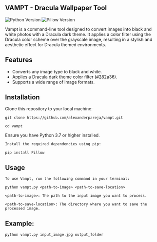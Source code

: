  ## VAMPT - Dracula Wallpaper Tool                                             

![Python Version](https://img.shields.io/badge/Python-3.7%2B-blue)
![Pillow Version](https://img.shields.io/badge/Pillow-8.3.2-blue)

Vampt is a command-line tool designed to convert images into black and white photos with a Dracula dark theme. It applies a color filter using the Dracula color scheme over the grayscale image, resulting in a stylish and aesthetic effect for Dracula themed environments.

## Features

- Converts any image type to black and white.
- Applies a Dracula dark theme color filter (#282a36).
- Supports a wide range of image formats.

## Installation

Clone this repository to your local machine:

    git clone https://github.com/alexanderpareja/vampt.git

    cd vampt

Ensure you have Python 3.7 or higher installed.

    Install the required dependencies using pip:

    pip install Pillow

## Usage

    To use Vampt, run the following command in your terminal:

    python vampt.py <path-to-image> <path-to-save-location>

    <path-to-image>: The path to the input image you want to process.

    <path-to-save-location>: The directory where you want to save the processed image.

## Example:

    python vampt.py input_image.jpg output_folder





